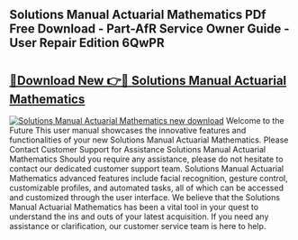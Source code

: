 ## Solutions Manual Actuarial Mathematics PDf Free Download - Part-AfR Service Owner Guide - User Repair Edition 6QwPR

# <h2><a href="http://bc78726.oget.top/?id=Solutions+Manual+Actuarial+Mathematics">🔗Download New 👉🔴 Solutions Manual Actuarial Mathematics</a></h2>

[![Solutions Manual Actuarial Mathematics new download](https://i.imgur.com/5g1atiW.png)](http://bc78726.oget.top/?id=Solutions+Manual+Actuarial+Mathematics)
Welcome to the Future This user manual showcases the innovative features and functionalities of your new Solutions Manual Actuarial Mathematics. Please Contact Customer Support for Assistance Solutions Manual Actuarial Mathematics Should you require any assistance, please do not hesitate to contact our dedicated customer support team. Solutions Manual Actuarial Mathematics advanced features include facial recognition, gesture control, customizable profiles, and automated tasks, all of which can be accessed and customized through the user interface. We believe that the Solutions Manual Actuarial Mathematics has been a vital tool in your quest to understand the ins and outs of your latest acquisition. If you need any assistance or clarification, our customer service team is here to help.
